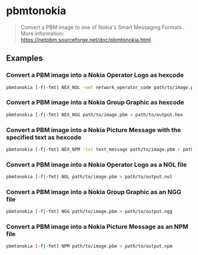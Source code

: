 # pbmtonokia

> Convert a PBM image to one of Nokia's Smart Messaging Formats . More information: <https://netpbm.sourceforge.net/doc/pbmtonokia.html>.

## Examples

### Convert a PBM image into a Nokia Operator Logo as hexcode

```bash
pbmtonokia [-f|-fmt] NEX_NOL -net network_operator_code path/to/image.pbm > path/to/output.hex
```

### Convert a PBM image into a Nokia Group Graphic as hexcode

```bash
pbmtonokia [-f|-fmt] NEX_NGG path/to/image.pbm > path/to/output.hex
```

### Convert a PBM image into a Nokia Picture Message with the specified text as hexcode

```bash
pbmtonokia [-f|-fmt] NEX_NPM -txt text_message path/to/image.pbm > path/to/output.hex
```

### Convert a PBM image into a Nokia Operator Logo as a NOL file

```bash
pbmtonokia [-f|-fmt] NOL path/to/image.pbm > path/to/output.nol
```

### Convert a PBM image into a Nokia Group Graphic as an NGG file

```bash
pbmtonokia [-f|-fmt] NGG path/to/image.pbm > path/to/output.ngg
```

### Convert a PBM image into a Nokia Picture Message as an NPM file

```bash
pbmtonokia [-f|-fmt] NPM path/to/image.pbm > path/to/output.npm
```
